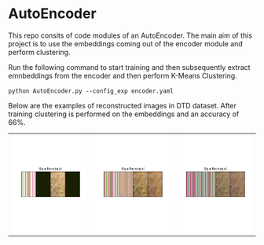 # AutoEncoder 

This repo consits of code modules of an AutoEncoder. The main aim of this project is to use the embeddings coming out of the encoder module and perform clustering.

Run the following command to start training and then subsequently extract emnbeddings from the encoder and then perform K-Means Clustering.
```shell
python AutoEncoder.py --config_exp encoder.yaml
```

Below are the examples of reconstructed images in DTD dataset. After training clustering is performed on the embeddings and an accuracy of 66%.

<table>
  <tr> 
    <td align="center"><img src="https://github.com/rahultejagorantala/Unsupervised_Cotton_Fiber/blob/main/AutoEncoder/Images/epoch%20-%200.png" width=300 height=200 ></td>
    <td align="center"><img src="https://github.com/rahultejagorantala/Unsupervised_Cotton_Fiber/blob/main/AutoEncoder/Images/epoch%20-%201000.png" width=300 height=200 ></td>
    <td align="center"><img src="https://github.com/rahultejagorantala/Unsupervised_Cotton_Fiber/blob/main/AutoEncoder/Images/epoch%20-%202000.png" width=300 height=200 ></td>
  </tr>
 </table>
 
